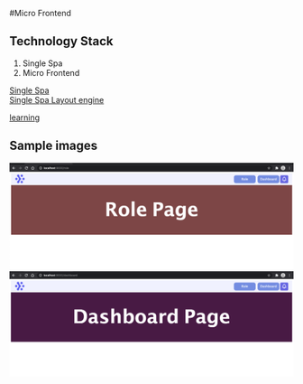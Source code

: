 #Micro Frontend

## Technology Stack

1. Single Spa
2. Micro Frontend

[Single Spa](https://single-spa.js.org/docs/microfrontends-concept/)  
[Single Spa Layout engine](https://www.freecodecamp.org/news/developing-and-deploying-micro-frontends-with-single-spa/)

[learning](https://www.freecodecamp.org/news/developing-and-deploying-micro-frontends-with-single-spa/)

## Sample images

![Role Page](./role-page.png)
![Dashboard Page](./dashbaord-page.png)
